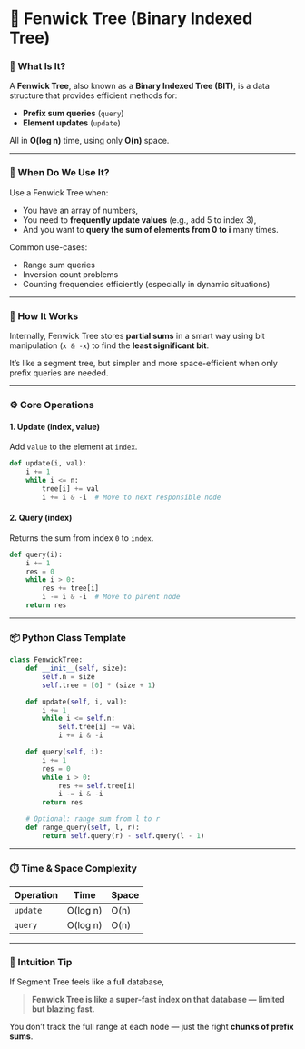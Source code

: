 # 🧠 Fenwick Tree (Binary Indexed Tree)

### 🔹 What Is It?

A **Fenwick Tree**, also known as a **Binary Indexed Tree (BIT)**, is a data structure that provides efficient methods for:

* **Prefix sum queries** (`query`)
* **Element updates** (`update`)

All in **O(log n)** time, using only **O(n)** space.

---

### 🔧 When Do We Use It?

Use a Fenwick Tree when:

* You have an array of numbers,
* You need to **frequently update values** (e.g., add 5 to index 3),
* And you want to **query the sum of elements from 0 to i** many times.

Common use-cases:

* Range sum queries
* Inversion count problems
* Counting frequencies efficiently (especially in dynamic situations)

---

### 🧩 How It Works

Internally, Fenwick Tree stores **partial sums** in a smart way using bit manipulation (`x & -x`) to find the **least significant bit**.

It’s like a segment tree, but simpler and more space-efficient when only prefix queries are needed.

---

### ⚙️ Core Operations

#### 1. **Update (index, value)**

Add `value` to the element at `index`.

```python
def update(i, val):
    i += 1
    while i <= n:
        tree[i] += val
        i += i & -i  # Move to next responsible node
```

#### 2. **Query (index)**

Returns the sum from index `0` to `index`.

```python
def query(i):
    i += 1
    res = 0
    while i > 0:
        res += tree[i]
        i -= i & -i  # Move to parent node
    return res
```

---

### 📦 Python Class Template

```python
class FenwickTree:
    def __init__(self, size):
        self.n = size
        self.tree = [0] * (size + 1)

    def update(self, i, val):
        i += 1
        while i <= self.n:
            self.tree[i] += val
            i += i & -i

    def query(self, i):
        i += 1
        res = 0
        while i > 0:
            res += self.tree[i]
            i -= i & -i
        return res

    # Optional: range sum from l to r
    def range_query(self, l, r):
        return self.query(r) - self.query(l - 1)
```

---

### ⏱️ Time & Space Complexity

| Operation | Time     | Space |
| --------- | -------- | ----- |
| `update`  | O(log n) | O(n)  |
| `query`   | O(log n) | O(n)  |

---

### 🧠 Intuition Tip

If Segment Tree feels like a full database,

> **Fenwick Tree is like a super-fast index on that database — limited but blazing fast.**

You don’t track the full range at each node — just the right **chunks of prefix sums**.
